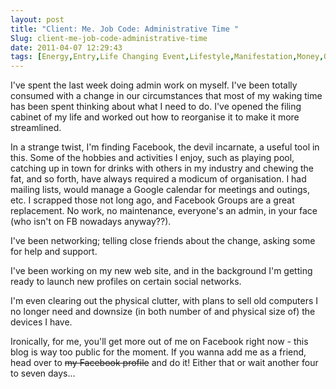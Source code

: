 ```yaml
---
layout: post
title: "Client: Me. Job Code: Administrative Time "
Slug: client-me-job-code-administrative-time
date: 2011-04-07 12:29:43
tags: [Energy,Entry,Life Changing Event,Lifestyle,Manifestation,Money,On The Job,Opportunity,Work]
---
```

I've spent the last week doing admin work on myself. I've been totally consumed with a change in our circumstances that most of my waking time has been spent thinking about what I need to do. I've opened the filing cabinet of my life and worked out how to reorganise it to make it more streamlined.

In a strange twist, I'm finding Facebook, the devil incarnate, a useful tool in this. Some of the hobbies and activities I enjoy, such as playing pool, catching up in town for drinks with others in my industry and chewing the fat, and so forth, have always required a modicum of organisation. I had mailing lists, would manage a Google calendar for meetings and outings, etc. I scrapped those not long ago, and Facebook Groups are a great replacement. No work, no maintenance, everyone's an admin, in your face (who isn't on FB nowadays anyway??).

I've been networking; telling close friends about the change, asking some for help and support.

I've been working on my new web site, and in the background I'm getting ready to launch new profiles on certain social networks.

I'm even clearing out the physical clutter, with plans to sell old computers I no longer need and downsize (in both number of and physical size of) the devices I have.

Ironically, for me, you'll get more out of me on Facebook right now - this blog is way too public for the moment. If you wanna add me as a friend, head over to <del>my Facebook profile</del> and do it! Either that or wait another four to seven days...
